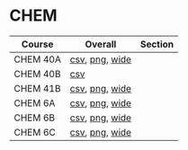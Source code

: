 # CHEM

| Course | Overall | Section |
| ------ | ------- | ------- |
| CHEM 40A | [csv](https://github.com/UCSD-Historical-Enrollment-Data/2025Summer2/blob/main/overall/CHEM%2040A.csv), [png](https://raw.githubusercontent.com/UCSD-Historical-Enrollment-Data/2025Summer2/main/plot_overall/CHEM%2040A.png), [wide](https://raw.githubusercontent.com/UCSD-Historical-Enrollment-Data/2025Summer2/main/plot_overall_wide/CHEM%2040A.png) |  |
| CHEM 40B | [csv](https://github.com/UCSD-Historical-Enrollment-Data/2025Summer2/blob/main/overall/CHEM%2040B.csv) |  |
| CHEM 41B | [csv](https://github.com/UCSD-Historical-Enrollment-Data/2025Summer2/blob/main/overall/CHEM%2041B.csv), [png](https://raw.githubusercontent.com/UCSD-Historical-Enrollment-Data/2025Summer2/main/plot_overall/CHEM%2041B.png), [wide](https://raw.githubusercontent.com/UCSD-Historical-Enrollment-Data/2025Summer2/main/plot_overall_wide/CHEM%2041B.png) |  |
| CHEM 6A | [csv](https://github.com/UCSD-Historical-Enrollment-Data/2025Summer2/blob/main/overall/CHEM%206A.csv), [png](https://raw.githubusercontent.com/UCSD-Historical-Enrollment-Data/2025Summer2/main/plot_overall/CHEM%206A.png), [wide](https://raw.githubusercontent.com/UCSD-Historical-Enrollment-Data/2025Summer2/main/plot_overall_wide/CHEM%206A.png) |  |
| CHEM 6B | [csv](https://github.com/UCSD-Historical-Enrollment-Data/2025Summer2/blob/main/overall/CHEM%206B.csv), [png](https://raw.githubusercontent.com/UCSD-Historical-Enrollment-Data/2025Summer2/main/plot_overall/CHEM%206B.png), [wide](https://raw.githubusercontent.com/UCSD-Historical-Enrollment-Data/2025Summer2/main/plot_overall_wide/CHEM%206B.png) |  |
| CHEM 6C | [csv](https://github.com/UCSD-Historical-Enrollment-Data/2025Summer2/blob/main/overall/CHEM%206C.csv), [png](https://raw.githubusercontent.com/UCSD-Historical-Enrollment-Data/2025Summer2/main/plot_overall/CHEM%206C.png), [wide](https://raw.githubusercontent.com/UCSD-Historical-Enrollment-Data/2025Summer2/main/plot_overall_wide/CHEM%206C.png) |  |
